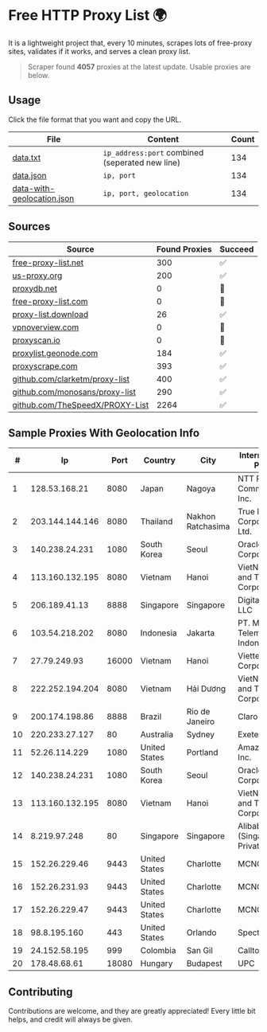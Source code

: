 
# Free HTTP Proxy List 🌍

It is a lightweight project that, every 10 minutes, scrapes lots of free-proxy sites, validates if it works, and serves a clean proxy list.


> Scraper found **4057** proxies at the latest update. Usable proxies are below.

## Usage

Click the file format that you want and copy the URL.


|File|Content|Count|
|----|-------|-----|
|[data.txt](https://raw.githubusercontent.com/themiralay/Proxy-List-World/master/data.txt)|`ip_address:port` combined (seperated new line)|134|
|[data.json](https://raw.githubusercontent.com/themiralay/Proxy-List-World/master/data.json)|`ip, port`|134|
|[data-with-geolocation.json](https://raw.githubusercontent.com/themiralay/Proxy-List-World/master/data-with-geolocation.json)|`ip, port, geolocation`|134|

## Sources

|Source|Found Proxies|Succeed|
|------|-------------|-------|
|[free-proxy-list.net](https://free-proxy-list.net)|300|✅|
|[us-proxy.org](https://www.us-proxy.org)|200|✅|
|[proxydb.net](http://proxydb.net)|0|🚫|
|[free-proxy-list.com](https://free-proxy-list.com/?page=&port=&type%5B%5D=http&type%5B%5D=https&up_time=0&search=Search)|0|🚫|
|[proxy-list.download](https://www.proxy-list.download/HTTP)|26|✅|
|[vpnoverview.com](https://vpnoverview.com/privacy/anonymous-browsing/free-proxy-servers)|0|🚫|
|[proxyscan.io](https://www.proxyscan.io)|0|🚫|
|[proxylist.geonode.com](https://proxylist.geonode.com/api/proxy-list?limit=300&page=1&sort_by=lastChecked&sort_type=desc&protocols=http,https)|184|✅|
|[proxyscrape.com](https://api.proxyscrape.com/v2/?request=displayproxies&protocol=http&timeout=10000&country=all&ssl=all&anonymity=all)|393|✅|
|[github.com/clarketm/proxy-list](https://raw.githubusercontent.com/clarketm/proxy-list/master/proxy-list-raw.txt)|400|✅|
|[github.com/monosans/proxy-list](https://raw.githubusercontent.com/monosans/proxy-list/main/proxies/http.txt)|290|✅|
|[github.com/TheSpeedX/PROXY-List](https://raw.githubusercontent.com/TheSpeedX/PROXY-List/master/http.txt)|2264|✅|


## Sample Proxies With Geolocation Info

|#|Ip|Port|Country|City|Internet Service Provider|
|-|--|----|-------|----|-------------------------|
|1|128.53.168.21|8080|Japan|Nagoya|NTT PC Communications, Inc.|
|2|203.144.144.146|8080|Thailand|Nakhon Ratchasima|True Internet Corporation CO. Ltd.|
|3|140.238.24.231|1080|South Korea|Seoul|Oracle Corporation|
|4|113.160.132.195|8080|Vietnam|Hanoi|VietNam Post and Telecom Corporation|
|5|206.189.41.13|8888|Singapore|Singapore|DigitalOcean, LLC|
|6|103.54.218.202|8080|Indonesia|Jakarta|PT. Mora Telematika Indonesia|
|7|27.79.249.93|16000|Vietnam|Hanoi|Viettel Corporation|
|8|222.252.194.204|8080|Vietnam|Hải Dương|VietNam Post and Telecom Corporation|
|9|200.174.198.86|8888|Brazil|Rio de Janeiro|Claro S.A|
|10|220.233.27.127|80|Australia|Sydney|Exetel Pty Ltd|
|11|52.26.114.229|1080|United States|Portland|Amazon.com, Inc.|
|12|140.238.24.231|1080|South Korea|Seoul|Oracle Corporation|
|13|113.160.132.195|8080|Vietnam|Hanoi|VietNam Post and Telecom Corporation|
|14|8.219.97.248|80|Singapore|Singapore|Alibaba Cloud (Singapore) Private Limited|
|15|152.26.229.46|9443|United States|Charlotte|MCNC|
|16|152.26.231.93|9443|United States|Charlotte|MCNC|
|17|152.26.229.47|9443|United States|Charlotte|MCNC|
|18|98.8.195.160|443|United States|Orlando|Spectrum|
|19|24.152.58.195|999|Colombia|San Gil|Calltopbx S.A.S.|
|20|178.48.68.61|18080|Hungary|Budapest|UPC|



## Contributing

Contributions are welcome, and they are greatly appreciated! Every
little bit helps, and credit will always be given.

